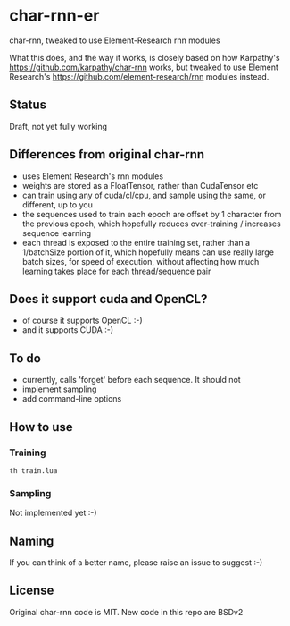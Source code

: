 # char-rnn-er
char-rnn, tweaked to use Element-Research rnn modules

What this does, and the way it works, is closely based on how Karpathy's https://github.com/karpathy/char-rnn works, but tweaked to use Element Research's https://github.com/element-research/rnn modules instead.

## Status

Draft, not yet fully working

## Differences from original char-rnn

* uses Element Research's rnn modules
* weights are stored as a FloatTensor, rather than CudaTensor etc
* can train using any of cuda/cl/cpu, and sample using the same, or different, up to you
* the sequences used to train each epoch are offset by 1 character from the previous epoch, which hopefully reduces over-training / increases sequence learning
* each thread is exposed to the entire training set, rather than a 1/batchSize portion of it, which hopefully means can use really large batch sizes, for speed of execution, without affecting how much learning takes place for each thread/sequence pair

## Does it support cuda and OpenCL?

* of course it supports OpenCL :-)
* and it supports CUDA :-)

## To do

* currently, calls 'forget' before each sequence.  It should not
* implement sampling
* add command-line options

## How to use

### Training

```
th train.lua
```

### Sampling

Not implemented yet :-)

## Naming

If you can think of a better name, please raise an issue to suggest :-)

## License

Original char-rnn code is MIT.  New code in this repo are BSDv2

